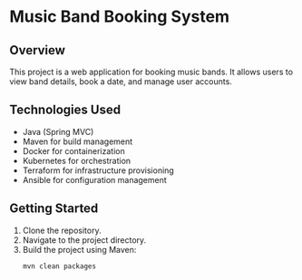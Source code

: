 # Music Band Booking System

## Overview
This project is a web application for booking music bands. It allows users to view band details, book a date, and manage user accounts.

## Technologies Used
- Java (Spring MVC)
- Maven for build management
- Docker for containerization
- Kubernetes for orchestration
- Terraform for infrastructure provisioning
- Ansible for configuration management

## Getting Started
1. Clone the repository.
2. Navigate to the project directory.
3. Build the project using Maven:
   ```bash
   mvn clean packages